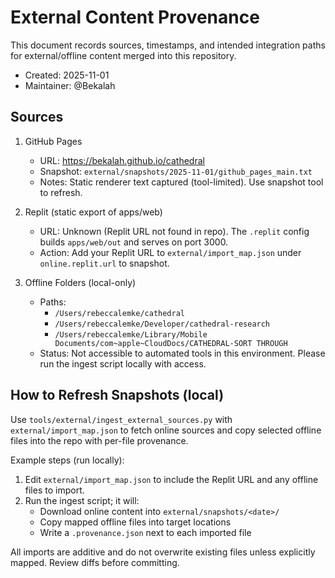 # External Content Provenance

This document records sources, timestamps, and intended integration paths for external/offline content merged into this repository.

- Created: 2025-11-01
- Maintainer: @Bekalah

## Sources

1. GitHub Pages
   - URL: https://bekalah.github.io/cathedral
   - Snapshot: `external/snapshots/2025-11-01/github_pages_main.txt`
   - Notes: Static renderer text captured (tool-limited). Use snapshot tool to refresh.

2. Replit (static export of apps/web)
   - URL: Unknown (Replit URL not found in repo). The `.replit` config builds `apps/web/out` and serves on port 3000.
   - Action: Add your Replit URL to `external/import_map.json` under `online.replit.url` to snapshot.

3. Offline Folders (local-only)
   - Paths:
     - `/Users/rebeccalemke/cathedral`
     - `/Users/rebeccalemke/Developer/cathedral-research`
     - `/Users/rebeccalemke/Library/Mobile Documents/com~apple~CloudDocs/CATHEDRAL-SORT THROUGH`
   - Status: Not accessible to automated tools in this environment. Please run the ingest script locally with access.

## How to Refresh Snapshots (local)

Use `tools/external/ingest_external_sources.py` with `external/import_map.json` to fetch online sources and copy selected offline files into the repo with per-file provenance.

Example steps (run locally):

1. Edit `external/import_map.json` to include the Replit URL and any offline files to import.
2. Run the ingest script; it will:
   - Download online content into `external/snapshots/<date>/`
   - Copy mapped offline files into target locations
   - Write a `.provenance.json` next to each imported file

All imports are additive and do not overwrite existing files unless explicitly mapped. Review diffs before committing.
